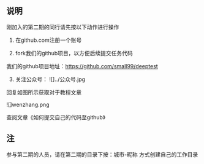 ## 说明

刚加入的第二期的同行请先按以下动作进行操作


1. 在github.com注册一个账号

2. fork我们的github项目，以方便后续提交任务代码

我们的github项目地址：https://github.com/small99/deeptest

3. 关注公众号：
![]../公众号.jpg

回复如图所示获取对于教程文章

![]wenzhang.png

查阅文章《如何提交自己的代码至github》



## 注

参与第二期的人员，请在第二期的目录下按：城市-昵称 方式创建自己的工作目录


